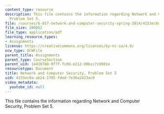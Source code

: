 ```yaml
---
content_type: resource
description: This file contains the information regarding Network and Computer Security,
  Problem Set 5.
file: /courses/6-857-network-and-computer-security-spring-2014/4153ec0aab241785fded7e36a2423ac9_MIT6_857S14_ps5.pdf
file_size: 200852
file_type: application/pdf
learning_resource_types:
- Assignments
license: https://creativecommons.org/licenses/by-nc-sa/4.0/
ocw_type: OCWFile
parent_title: Assignments
parent_type: CourseSection
parent_uid: 144107b0-9f7f-fc0d-e212-00bcc7c0981e
resourcetype: Document
title: Network and Computer Security, Problem Set 5
uid: 4153ec0a-ab24-1785-fded-7e36a2423ac9
video_metadata:
  youtube_id: null
---
```

This file contains the information regarding Network and Computer Security, Problem Set 5.